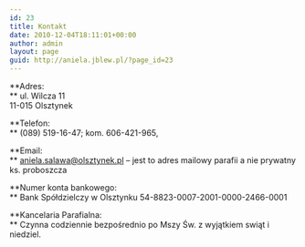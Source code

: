 ```yaml
---
id: 23
title: Kontakt
date: 2010-12-04T18:11:01+00:00
author: admin
layout: page
guid: http://aniela.jblew.pl/?page_id=23
---
```

**Adres:  
** ul. Wilcza 11  
11-015 Olsztynek

**Telefon:  
** (089) 519-16-47; kom. 606-421-965,

**Email:  
** [aniela.salawa@olsztynek.pl](mailto:aniela.salawa@olsztynek.pl?subject=Mail%20ze%20strony%20www) &#8211; jest to adres mailowy parafii a nie prywatny ks. proboszcza

**Numer konta bankowego:  
** Bank Spółdzielczy w Olsztynku 54-8823-0007-2001-0000-2466-0001

**Kancelaria Parafialna:  
** Czynna codziennie bezpośrednio po Mszy Św. z wyjątkiem swiąt i niedziel.